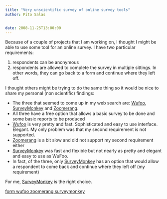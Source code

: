 ```yaml
---
title: "Very unscientific survey of online survey tools"
author: Pito Salas


date: 2008-11-25T13:00:00
---
```




Because of a couple of projects that I am working on, I thought I might be
able to use some tool for an online survey. I have two particular
requirements:

  1. respondents can be anonymous
  2. respondents are allowed to complete the survey in multiple sittings. In other words, they can go back to a form and continue where they left off.

I thought others might be trying to do the same thing so it would be nice to
share my personal (non scientific) findings:

  * The three that seemed to come up in my web search are: [Wufoo](<http://wufoo.com/>), [SurveyMonkey](<http://www.surveymonkey.com>) and [Zoomerang](<http://www.zoomerang.com/>).
  * All three have a free option that allows a basic survey to be done and some basic reports to be produced
  * [Wufoo](<http://wufoo.com/>) is very pretty and fast. Sophisticated and easy to use interface. Elegant. My only problem was that my second requirement is not supported.
  * [Zoomerang](<http://www.zoomerang.com/>) is a bit slow and did not support my second requirement either
  * [SurveyMonkey](<http://www.surveymonkey.com>) was fast and flexible but not nearly as pretty and elegant and easy to use as WuFoo.
  * In fact, of the three, only [SurveyMonkey](<http://www.surveymonkey.com>) has an option that would allow a respondent to come back and continue where they left off (my requirement)

For me, [SurveyMonkey](<http://www.surveymonkey.com>) is the right choice.

[form wufoo zoomerang
surveymonkey](<http://technorati.com/tag/form%20wufoo%20zoomerang%20surveymonkey>)


